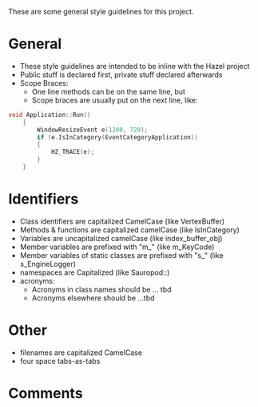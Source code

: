 These are some general style guidelines for this project.

# General
- These style guidelines are intended to be inline with the Hazel project
- Public stuff is declared first, private stuff declared afterwards
- Scope Braces:
	- One line methods can be on the same line, but
	- Scope braces are usually put on the next line, like:

```c++
void Application::Run()
	{
		WindowResizeEvent e(1280, 720);
		if (e.IsInCategory(EventCategoryApplication))
		{
			HZ_TRACE(e);
		}
	}
```

# Identifiers
- Class identifiers are capitalized CamelCase (like VertexBuffer)
- Methods & functions are capitalized camelCase (like IsInCategory)
- Variables are uncapitalized camelCase (like index_buffer_obj)
- Member variables are prefixed with "m_" (like m_KeyCode)
- Member variables of static classes are prefixed with "s_" (like s_EngineLogger)
- namespaces are Capitalized (like Sauropod::)
- acronyms:
	- Acronyms in class names should be ... tbd
	- Acronyms elsewhere should be ...tbd


# Other
- filenames are capitalized CamelCase
- four space tabs-as-tabs

# Comments


